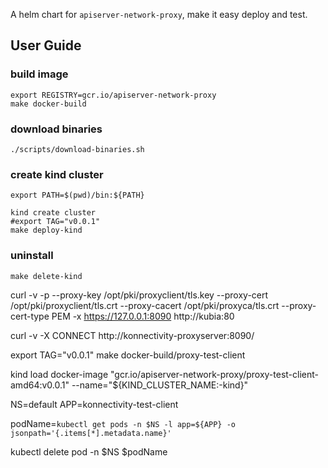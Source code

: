 
A helm chart for `apiserver-network-proxy`, make it easy deploy and test.

## User Guide


### build image

```
export REGISTRY=gcr.io/apiserver-network-proxy
make docker-build
```

### download binaries

```
./scripts/download-binaries.sh
```

### create kind cluster

```shell
export PATH=$(pwd)/bin:${PATH}

kind create cluster
#export TAG="v0.0.1"
make deploy-kind
```

### uninstall

```shell
make delete-kind
```



curl -v -p --proxy-key /opt/pki/proxyclient/tls.key --proxy-cert /opt/pki/proxyclient/tls.crt --proxy-cacert /opt/pki/proxyca/tls.crt --proxy-cert-type PEM -x https://127.0.0.1:8090  http://kubia:80





curl  -v -X CONNECT http://konnectivity-proxyserver:8090/


export TAG="v0.0.1"
make docker-build/proxy-test-client

kind load docker-image "gcr.io/apiserver-network-proxy/proxy-test-client-amd64:v0.0.1" --name="${KIND_CLUSTER_NAME:-kind}"




NS=default
APP=konnectivity-test-client

podName=`kubectl get pods -n $NS -l app=${APP} -o jsonpath='{.items[*].metadata.name}'`

kubectl delete pod -n $NS $podName
